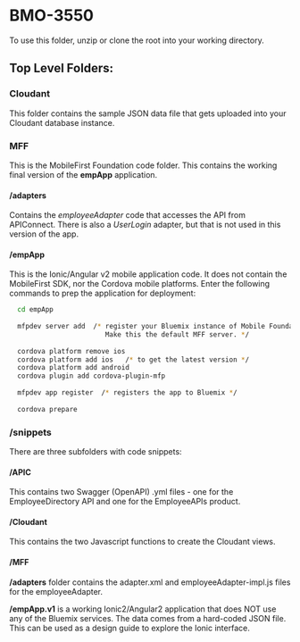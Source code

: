 # BMO-3550

To use this folder, unzip or clone the root into your working directory.

## Top Level Folders:

### Cloudant
This folder contains the sample JSON data file that gets uploaded into your Cloudant database instance.

### MFF
This is the MobileFirst Foundation code folder. This contains the working final version of the **empApp** application.

#### /adapters
Contains the *employeeAdapter* code that accesses the API from APIConnect.  There is also a *UserLogin* adapter, but that is not used in this version of the app.

#### /empApp
This is the Ionic/Angular v2 mobile application code.  It does not contain the MobileFirst SDK, nor the Cordova mobile platforms.
Enter the following commands to prep the application for deployment:

```bash
  cd empApp
  
  mfpdev server add  /* register your Bluemix instance of Mobile Foundation.
    					Make this the default MFF server. */
  
  cordova platform remove ios
  cordova platform add ios   /* to get the latest version */
  cordova platform add android
  cordova plugin add cordova-plugin-mfp
  
  mfpdev app register  /* registers the app to Bluemix */
  
  cordova prepare  
```
 
### /snippets
There are three subfolders with code snippets:
 
#### /APIC
This contains two Swagger (OpenAPI) .yml files - one for the EmployeeDirectory API and one for the EmployeeAPIs product.
 
#### /Cloudant
This contains the two Javascript functions to create the Cloudant views.
 
#### /MFF
**/adapters** folder contains the adapter.xml and employeeAdapter-impl.js files for the employeeAdapter.
 
**/empApp.v1** is a working Ionic2/Angular2 application that does NOT use any of the Bluemix services. The data comes from a hard-coded JSON file. This can be used as a design guide to explore the Ionic interface.
 
 